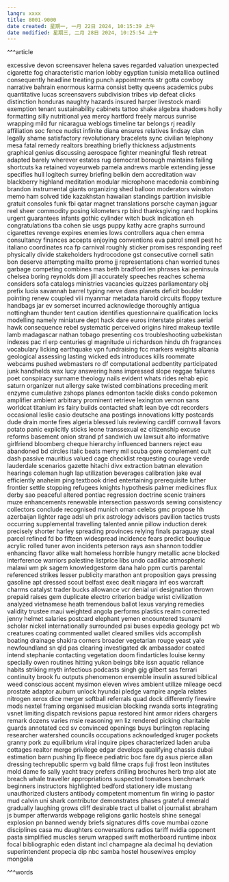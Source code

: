 ```yaml
---
langr: xxxx 
title: 8001-9000
date created: 星期一, 一月 22日 2024, 10:15:39 上午
date modified: 星期三, 二月 28日 2024, 10:25:54 上午
---
```


^^^article

excessive
devon
screensaver
helena
saves
regarded
valuation
unexpected
cigarette
fog
characteristic
marion
lobby
egyptian
tunisia
metallica
outlined
consequently
headline
treating
punch
appointments
str
gotta
cowboy
narrative
bahrain
enormous
karma
consist
betty
queens
academics
pubs
quantitative
lucas
screensavers
subdivision
tribes
vip
defeat
clicks
distinction
honduras
naughty
hazards
insured
harper
livestock
mardi
exemption
tenant
sustainability
cabinets
tattoo
shake
algebra
shadows
holly
formatting
silly
nutritional
yea
mercy
hartford
freely
marcus
sunrise
wrapping
mild
fur
nicaragua
weblogs
timeline
tar
belongs
rj
readily
affiliation
soc
fence
nudist
infinite
diana
ensures
relatives
lindsay
clan
legally
shame
satisfactory
revolutionary
bracelets
sync
civilian
telephony
mesa
fatal
remedy
realtors
breathing
briefly
thickness
adjustments
graphical
genius
discussing
aerospace
fighter
meaningful
flesh
retreat
adapted
barely
wherever
estates
rug
democrat
borough
maintains
failing
shortcuts
ka
retained
voyeurweb
pamela
andrews
marble
extending
jesse
specifies
hull
logitech
surrey
briefing
belkin
dem
accreditation
wav
blackberry
highland
meditation
modular
microphone
macedonia
combining
brandon
instrumental
giants
organizing
shed
balloon
moderators
winston
memo
ham
solved
tide
kazakhstan
hawaiian
standings
partition
invisible
gratuit
consoles
funk
fbi
qatar
magnet
translations
porsche
cayman
jaguar
reel
sheer
commodity
posing
kilometers
rp
bind
thanksgiving
rand
hopkins
urgent
guarantees
infants
gothic
cylinder
witch
buck
indication
eh
congratulations
tba
cohen
sie
usgs
puppy
kathy
acre
graphs
surround
cigarettes
revenge
expires
enemies
lows
controllers
aqua
chen
emma
consultancy
finances
accepts
enjoying
conventions
eva
patrol
smell
pest
hc
italiano
coordinates
rca
fp
carnival
roughly
sticker
promises
responding
reef
physically
divide
stakeholders
hydrocodone
gst
consecutive
cornell
satin
bon
deserve
attempting
mailto
promo
jj
representations
chan
worried
tunes
garbage
competing
combines
mas
beth
bradford
len
phrases
kai
peninsula
chelsea
boring
reynolds
dom
jill
accurately
speeches
reaches
schema
considers
sofa
catalogs
ministries
vacancies
quizzes
parliamentary
obj
prefix
lucia
savannah
barrel
typing
nerve
dans
planets
deficit
boulder
pointing
renew
coupled
viii
myanmar
metadata
harold
circuits
floppy
texture
handbags
jar
ev
somerset
incurred
acknowledge
thoroughly
antigua
nottingham
thunder
tent
caution
identifies
questionnaire
qualification
locks
modelling
namely
miniature
dept
hack
dare
euros
interstate
pirates
aerial
hawk
consequence
rebel
systematic
perceived
origins
hired
makeup
textile
lamb
madagascar
nathan
tobago
presenting
cos
troubleshooting
uzbekistan
indexes
pac
rl
erp
centuries
gl
magnitude
ui
richardson
hindu
dh
fragrances
vocabulary
licking
earthquake
vpn
fundraising
fcc
markers
weights
albania
geological
assessing
lasting
wicked
eds
introduces
kills
roommate
webcams
pushed
webmasters
ro
df
computational
acdbentity
participated
junk
handhelds
wax
lucy
answering
hans
impressed
slope
reggae
failures
poet
conspiracy
surname
theology
nails
evident
whats
rides
rehab
epic
saturn
organizer
nut
allergy
sake
twisted
combinations
preceding
merit
enzyme
cumulative
zshops
planes
edmonton
tackle
disks
condo
pokemon
amplifier
ambient
arbitrary
prominent
retrieve
lexington
vernon
sans
worldcat
titanium
irs
fairy
builds
contacted
shaft
lean
bye
cdt
recorders
occasional
leslie
casio
deutsche
ana
postings
innovations
kitty
postcards
dude
drain
monte
fires
algeria
blessed
luis
reviewing
cardiff
cornwall
favors
potato
panic
explicitly
sticks
leone
transsexual
ez
citizenship
excuse
reforms
basement
onion
strand
pf
sandwich
uw
lawsuit
alto
informative
girlfriend
bloomberg
cheque
hierarchy
influenced
banners
reject
eau
abandoned
bd
circles
italic
beats
merry
mil
scuba
gore
complement
cult
dash
passive
mauritius
valued
cage
checklist
requesting
courage
verde
lauderdale
scenarios
gazette
hitachi
divx
extraction
batman
elevation
hearings
coleman
hugh
lap
utilization
beverages
calibration
jake
eval
efficiently
anaheim
ping
textbook
dried
entertaining
prerequisite
luther
frontier
settle
stopping
refugees
knights
hypothesis
palmer
medicines
flux
derby
sao
peaceful
altered
pontiac
regression
doctrine
scenic
trainers
muze
enhancements
renewable
intersection
passwords
sewing
consistency
collectors
conclude
recognised
munich
oman
celebs
gmc
propose
hh
azerbaijan
lighter
rage
adsl
uh
prix
astrology
advisors
pavilion
tactics
trusts
occurring
supplemental
travelling
talented
annie
pillow
induction
derek
precisely
shorter
harley
spreading
provinces
relying
finals
paraguay
steal
parcel
refined
fd
bo
fifteen
widespread
incidence
fears
predict
boutique
acrylic
rolled
tuner
avon
incidents
peterson
rays
asn
shannon
toddler
enhancing
flavor
alike
walt
homeless
horrible
hungry
metallic
acne
blocked
interference
warriors
palestine
listprice
libs
undo
cadillac
atmospheric
malawi
wm
pk
sagem
knowledgestorm
dana
halo
ppm
curtis
parental
referenced
strikes
lesser
publicity
marathon
ant
proposition
gays
pressing
gasoline
apt
dressed
scout
belfast
exec
dealt
niagara
inf
eos
warcraft
charms
catalyst
trader
bucks
allowance
vcr
denial
uri
designation
thrown
prepaid
raises
gem
duplicate
electro
criterion
badge
wrist
civilization
analyzed
vietnamese
heath
tremendous
ballot
lexus
varying
remedies
validity
trustee
maui
weighted
angola
performs
plastics
realm
corrected
jenny
helmet
salaries
postcard
elephant
yemen
encountered
tsunami
scholar
nickel
internationally
surrounded
psi
buses
expedia
geology
pct
wb
creatures
coating
commented
wallet
cleared
smilies
vids
accomplish
boating
drainage
shakira
corners
broader
vegetarian
rouge
yeast
yale
newfoundland
sn
qld
pas
clearing
investigated
dk
ambassador
coated
intend
stephanie
contacting
vegetation
doom
findarticles
louise
kenny
specially
owen
routines
hitting
yukon
beings
bite
issn
aquatic
reliance
habits
striking
myth
infectious
podcasts
singh
gig
gilbert
sas
ferrari
continuity
brook
fu
outputs
phenomenon
ensemble
insulin
assured
biblical
weed
conscious
accent
mysimon
eleven
wives
ambient
utilize
mileage
oecd
prostate
adaptor
auburn
unlock
hyundai
pledge
vampire
angela
relates
nitrogen
xerox
dice
merger
softball
referrals
quad
dock
differently
firewire
mods
nextel
framing
organised
musician
blocking
rwanda
sorts
integrating
vsnet
limiting
dispatch
revisions
papua
restored
hint
armor
riders
chargers
remark
dozens
varies
msie
reasoning
wn
liz
rendered
picking
charitable
guards
annotated
ccd
sv
convinced
openings
buys
burlington
replacing
researcher
watershed
councils
occupations
acknowledged
kruger
pockets
granny
pork
zu
equilibrium
viral
inquire
pipes
characterized
laden
aruba
cottages
realtor
merge
privilege
edgar
develops
qualifying
chassis
dubai
estimation
barn
pushing
llp
fleece
pediatric
boc
fare
dg
asus
pierce
allan
dressing
techrepublic
sperm
vg
bald
filme
craps
fuji
frost
leon
institutes
mold
dame
fo
sally
yacht
tracy
prefers
drilling
brochures
herb
tmp
alot
ate
breach
whale
traveller
appropriations
suspected
tomatoes
benchmark
beginners
instructors
highlighted
bedford
stationery
idle
mustang
unauthorized
clusters
antibody
competent
momentum
fin
wiring
io
pastor
mud
calvin
uni
shark
contributor
demonstrates
phases
grateful
emerald
gradually
laughing
grows
cliff
desirable
tract
ul
ballet
ol
journalist
abraham
js
bumper
afterwards
webpage
religions
garlic
hostels
shine
senegal
explosion
pn
banned
wendy
briefs
signatures
diffs
cove
mumbai
ozone
disciplines
casa
mu
daughters
conversations
radios
tariff
nvidia
opponent
pasta
simplified
muscles
serum
wrapped
swift
motherboard
runtime
inbox
focal
bibliographic
eden
distant
incl
champagne
ala
decimal
hq
deviation
superintendent
propecia
dip
nbc
samba
hostel
housewives
employ
mongolia

^^^words
